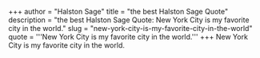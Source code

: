 +++
author = "Halston Sage"
title = "the best Halston Sage Quote"
description = "the best Halston Sage Quote: New York City is my favorite city in the world."
slug = "new-york-city-is-my-favorite-city-in-the-world"
quote = '''New York City is my favorite city in the world.'''
+++
New York City is my favorite city in the world.
